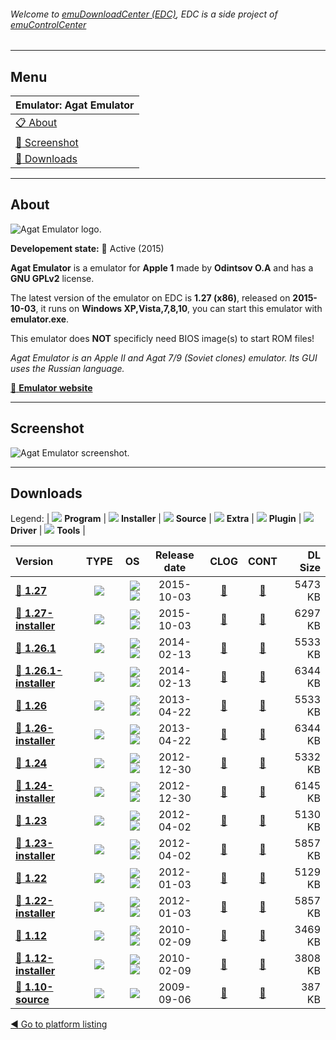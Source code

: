 ###### Welcome to [emuDownloadCenter (EDC)](https://github.com/PhoenixInteractiveNL/emuDownloadCenter/wiki/), EDC is a side project of [emuControlCenter](https://github.com/PhoenixInteractiveNL/emuControlCenter/wiki/)
***
## Menu
| **Emulator: Agat Emulator** |
|:---------|
| [:clipboard: About](#about) |
| [:sunrise: Screenshot](#screenshot) |
| [:floppy_disk: Downloads](#downloads) |
***
## About
![](https://github.com/PhoenixInteractiveNL/emuDownloadCenter/wiki/images_emulator/agat_logo_200.jpg "Agat Emulator logo.")

**Developement state:** :large_blue_circle: Active (2015)

**Agat Emulator** is a emulator for **Apple 1** made by **Odintsov O.A** and has a **GNU GPLv2** license.

The latest version of the emulator on EDC is **1.27 (x86)**, released on **2015-10-03**, it runs on **Windows XP,Vista,7,8,10**, you can start this emulator with **emulator.exe**.

This emulator does **NOT** specificly need BIOS image(s) to start ROM files!

_Agat Emulator is an Apple II and Agat 7/9 (Soviet clones) emulator. Its GUI uses the Russian language._

[:link: **Emulator website**](https://sourceforge.net/projects/agatemulator/)
***
## Screenshot
![](https://raw.githubusercontent.com/PhoenixInteractiveNL/emuDownloadCenter/master/hooks/agat/emulator_screen_01.jpg "Agat Emulator screenshot.")
***
## Downloads
Legend:
| ![](https://raw.githubusercontent.com/wiki/PhoenixInteractiveNL/emuDownloadCenter/images_misc/icon_program_24.png) **Program** | 
![](https://raw.githubusercontent.com/wiki/PhoenixInteractiveNL/emuDownloadCenter/images_misc/icon_installer_24.png) **Installer** | 
![](https://raw.githubusercontent.com/wiki/PhoenixInteractiveNL/emuDownloadCenter/images_misc/icon_source_code_24.png) **Source** | 
![](https://raw.githubusercontent.com/wiki/PhoenixInteractiveNL/emuDownloadCenter/images_misc/icon_extra_24.png) **Extra** | 
![](https://raw.githubusercontent.com/wiki/PhoenixInteractiveNL/emuDownloadCenter/images_misc/icon_plugin_24.png) **Plugin** | 
![](https://raw.githubusercontent.com/wiki/PhoenixInteractiveNL/emuDownloadCenter/images_misc/icon_driver_24.png) **Driver** | 
![](https://raw.githubusercontent.com/wiki/PhoenixInteractiveNL/emuDownloadCenter/images_misc/icon_tools_24.png) **Tools** | 
 
| Version | TYPE | OS | Release date | CLOG | CONT | DL Size |
|:--------|:----:|---:|:------------:|:----:|:----:|--------:|
| [:floppy_disk: **1.27**](https://github.com/PhoenixInteractiveNL/edc-repo0007/raw/master/agat/1.27.7z) | ![](https://raw.githubusercontent.com/wiki/PhoenixInteractiveNL/emuDownloadCenter/images_misc/icon_program_24.png) | ![](https://raw.githubusercontent.com/wiki/PhoenixInteractiveNL/emuDownloadCenter/images_misc/logo_windows_24.png)![](https://raw.githubusercontent.com/wiki/PhoenixInteractiveNL/emuDownloadCenter/images_misc/icon_32-bit_24.png) | 2015-10-03 | [:page_facing_up:](https://github.com/PhoenixInteractiveNL/edc-repo0007/blob/master/agat/1.27_changelog.txt) | [:mag_right:](https://github.com/PhoenixInteractiveNL/edc-repo0007/blob/master/agat/1.27_contents.txt) | 5473 KB |
| [:floppy_disk: **1.27-installer**](https://github.com/PhoenixInteractiveNL/edc-repo0007/raw/master/agat/1.27-installer.7z) | ![](https://raw.githubusercontent.com/wiki/PhoenixInteractiveNL/emuDownloadCenter/images_misc/icon_installer_24.png) | ![](https://raw.githubusercontent.com/wiki/PhoenixInteractiveNL/emuDownloadCenter/images_misc/logo_windows_24.png)![](https://raw.githubusercontent.com/wiki/PhoenixInteractiveNL/emuDownloadCenter/images_misc/icon_32-bit_24.png) | 2015-10-03 | [:page_facing_up:](https://github.com/PhoenixInteractiveNL/edc-repo0007/blob/master/agat/1.27-installer_changelog.txt) | [:mag_right:](https://github.com/PhoenixInteractiveNL/edc-repo0007/blob/master/agat/1.27-installer_contents.txt) | 6297 KB |
| [:floppy_disk: **1.26.1**](https://github.com/PhoenixInteractiveNL/edc-repo0007/raw/master/agat/1.26.1.7z) | ![](https://raw.githubusercontent.com/wiki/PhoenixInteractiveNL/emuDownloadCenter/images_misc/icon_program_24.png) | ![](https://raw.githubusercontent.com/wiki/PhoenixInteractiveNL/emuDownloadCenter/images_misc/logo_windows_24.png)![](https://raw.githubusercontent.com/wiki/PhoenixInteractiveNL/emuDownloadCenter/images_misc/icon_32-bit_24.png) | 2014-02-13 | [:page_facing_up:](https://github.com/PhoenixInteractiveNL/edc-repo0007/blob/master/agat/1.26.1_changelog.txt) | [:mag_right:](https://github.com/PhoenixInteractiveNL/edc-repo0007/blob/master/agat/1.26.1_contents.txt) | 5533 KB |
| [:floppy_disk: **1.26.1-installer**](https://github.com/PhoenixInteractiveNL/edc-repo0007/raw/master/agat/1.26.1-installer.7z) | ![](https://raw.githubusercontent.com/wiki/PhoenixInteractiveNL/emuDownloadCenter/images_misc/icon_installer_24.png) | ![](https://raw.githubusercontent.com/wiki/PhoenixInteractiveNL/emuDownloadCenter/images_misc/logo_windows_24.png)![](https://raw.githubusercontent.com/wiki/PhoenixInteractiveNL/emuDownloadCenter/images_misc/icon_32-bit_24.png) | 2014-02-13 | [:page_facing_up:](https://github.com/PhoenixInteractiveNL/edc-repo0007/blob/master/agat/1.26.1-installer_changelog.txt) | [:mag_right:](https://github.com/PhoenixInteractiveNL/edc-repo0007/blob/master/agat/1.26.1-installer_contents.txt) | 6344 KB |
| [:floppy_disk: **1.26**](https://github.com/PhoenixInteractiveNL/edc-repo0007/raw/master/agat/1.26.7z) | ![](https://raw.githubusercontent.com/wiki/PhoenixInteractiveNL/emuDownloadCenter/images_misc/icon_program_24.png) | ![](https://raw.githubusercontent.com/wiki/PhoenixInteractiveNL/emuDownloadCenter/images_misc/logo_windows_24.png)![](https://raw.githubusercontent.com/wiki/PhoenixInteractiveNL/emuDownloadCenter/images_misc/icon_32-bit_24.png) | 2013-04-22 | [:page_facing_up:](https://github.com/PhoenixInteractiveNL/edc-repo0007/blob/master/agat/1.26_changelog.txt) | [:mag_right:](https://github.com/PhoenixInteractiveNL/edc-repo0007/blob/master/agat/1.26_contents.txt) | 5533 KB |
| [:floppy_disk: **1.26-installer**](https://github.com/PhoenixInteractiveNL/edc-repo0007/raw/master/agat/1.26-installer.7z) | ![](https://raw.githubusercontent.com/wiki/PhoenixInteractiveNL/emuDownloadCenter/images_misc/icon_installer_24.png) | ![](https://raw.githubusercontent.com/wiki/PhoenixInteractiveNL/emuDownloadCenter/images_misc/logo_windows_24.png)![](https://raw.githubusercontent.com/wiki/PhoenixInteractiveNL/emuDownloadCenter/images_misc/icon_32-bit_24.png) | 2013-04-22 | [:page_facing_up:](https://github.com/PhoenixInteractiveNL/edc-repo0007/blob/master/agat/1.26-installer_changelog.txt) | [:mag_right:](https://github.com/PhoenixInteractiveNL/edc-repo0007/blob/master/agat/1.26-installer_contents.txt) | 6344 KB |
| [:floppy_disk: **1.24**](https://github.com/PhoenixInteractiveNL/edc-repo0007/raw/master/agat/1.24.7z) | ![](https://raw.githubusercontent.com/wiki/PhoenixInteractiveNL/emuDownloadCenter/images_misc/icon_program_24.png) | ![](https://raw.githubusercontent.com/wiki/PhoenixInteractiveNL/emuDownloadCenter/images_misc/logo_windows_24.png)![](https://raw.githubusercontent.com/wiki/PhoenixInteractiveNL/emuDownloadCenter/images_misc/icon_32-bit_24.png) | 2012-12-30 | [:page_facing_up:](https://github.com/PhoenixInteractiveNL/edc-repo0007/blob/master/agat/1.24_changelog.txt) | [:mag_right:](https://github.com/PhoenixInteractiveNL/edc-repo0007/blob/master/agat/1.24_contents.txt) | 5332 KB |
| [:floppy_disk: **1.24-installer**](https://github.com/PhoenixInteractiveNL/edc-repo0007/raw/master/agat/1.24-installer.7z) | ![](https://raw.githubusercontent.com/wiki/PhoenixInteractiveNL/emuDownloadCenter/images_misc/icon_installer_24.png) | ![](https://raw.githubusercontent.com/wiki/PhoenixInteractiveNL/emuDownloadCenter/images_misc/logo_windows_24.png)![](https://raw.githubusercontent.com/wiki/PhoenixInteractiveNL/emuDownloadCenter/images_misc/icon_32-bit_24.png) | 2012-12-30 | [:page_facing_up:](https://github.com/PhoenixInteractiveNL/edc-repo0007/blob/master/agat/1.24-installer_changelog.txt) | [:mag_right:](https://github.com/PhoenixInteractiveNL/edc-repo0007/blob/master/agat/1.24-installer_contents.txt) | 6145 KB |
| [:floppy_disk: **1.23**](https://github.com/PhoenixInteractiveNL/edc-repo0007/raw/master/agat/1.23.7z) | ![](https://raw.githubusercontent.com/wiki/PhoenixInteractiveNL/emuDownloadCenter/images_misc/icon_program_24.png) | ![](https://raw.githubusercontent.com/wiki/PhoenixInteractiveNL/emuDownloadCenter/images_misc/logo_windows_24.png)![](https://raw.githubusercontent.com/wiki/PhoenixInteractiveNL/emuDownloadCenter/images_misc/icon_32-bit_24.png) | 2012-04-02 | [:page_facing_up:](https://github.com/PhoenixInteractiveNL/edc-repo0007/blob/master/agat/1.23_changelog.txt) | [:mag_right:](https://github.com/PhoenixInteractiveNL/edc-repo0007/blob/master/agat/1.23_contents.txt) | 5130 KB |
| [:floppy_disk: **1.23-installer**](https://github.com/PhoenixInteractiveNL/edc-repo0007/raw/master/agat/1.23-installer.7z) | ![](https://raw.githubusercontent.com/wiki/PhoenixInteractiveNL/emuDownloadCenter/images_misc/icon_installer_24.png) | ![](https://raw.githubusercontent.com/wiki/PhoenixInteractiveNL/emuDownloadCenter/images_misc/logo_windows_24.png)![](https://raw.githubusercontent.com/wiki/PhoenixInteractiveNL/emuDownloadCenter/images_misc/icon_32-bit_24.png) | 2012-04-02 | [:page_facing_up:](https://github.com/PhoenixInteractiveNL/edc-repo0007/blob/master/agat/1.23-installer_changelog.txt) | [:mag_right:](https://github.com/PhoenixInteractiveNL/edc-repo0007/blob/master/agat/1.23-installer_contents.txt) | 5857 KB |
| [:floppy_disk: **1.22**](https://github.com/PhoenixInteractiveNL/edc-repo0007/raw/master/agat/1.22.7z) | ![](https://raw.githubusercontent.com/wiki/PhoenixInteractiveNL/emuDownloadCenter/images_misc/icon_program_24.png) | ![](https://raw.githubusercontent.com/wiki/PhoenixInteractiveNL/emuDownloadCenter/images_misc/logo_windows_24.png)![](https://raw.githubusercontent.com/wiki/PhoenixInteractiveNL/emuDownloadCenter/images_misc/icon_32-bit_24.png) | 2012-01-03 | [:page_facing_up:](https://github.com/PhoenixInteractiveNL/edc-repo0007/blob/master/agat/1.22_changelog.txt) | [:mag_right:](https://github.com/PhoenixInteractiveNL/edc-repo0007/blob/master/agat/1.22_contents.txt) | 5129 KB |
| [:floppy_disk: **1.22-installer**](https://github.com/PhoenixInteractiveNL/edc-repo0007/raw/master/agat/1.22-installer.7z) | ![](https://raw.githubusercontent.com/wiki/PhoenixInteractiveNL/emuDownloadCenter/images_misc/icon_installer_24.png) | ![](https://raw.githubusercontent.com/wiki/PhoenixInteractiveNL/emuDownloadCenter/images_misc/logo_windows_24.png)![](https://raw.githubusercontent.com/wiki/PhoenixInteractiveNL/emuDownloadCenter/images_misc/icon_32-bit_24.png) | 2012-01-03 | [:page_facing_up:](https://github.com/PhoenixInteractiveNL/edc-repo0007/blob/master/agat/1.22-installer_changelog.txt) | [:mag_right:](https://github.com/PhoenixInteractiveNL/edc-repo0007/blob/master/agat/1.22-installer_contents.txt) | 5857 KB |
| [:floppy_disk: **1.12**](https://github.com/PhoenixInteractiveNL/edc-repo0007/raw/master/agat/1.12.7z) | ![](https://raw.githubusercontent.com/wiki/PhoenixInteractiveNL/emuDownloadCenter/images_misc/icon_program_24.png) | ![](https://raw.githubusercontent.com/wiki/PhoenixInteractiveNL/emuDownloadCenter/images_misc/logo_windows_24.png)![](https://raw.githubusercontent.com/wiki/PhoenixInteractiveNL/emuDownloadCenter/images_misc/icon_32-bit_24.png) | 2010-02-09 | [:page_facing_up:](https://github.com/PhoenixInteractiveNL/edc-repo0007/blob/master/agat/1.12_changelog.txt) | [:mag_right:](https://github.com/PhoenixInteractiveNL/edc-repo0007/blob/master/agat/1.12_contents.txt) | 3469 KB |
| [:floppy_disk: **1.12-installer**](https://github.com/PhoenixInteractiveNL/edc-repo0007/raw/master/agat/1.12-installer.7z) | ![](https://raw.githubusercontent.com/wiki/PhoenixInteractiveNL/emuDownloadCenter/images_misc/icon_installer_24.png) | ![](https://raw.githubusercontent.com/wiki/PhoenixInteractiveNL/emuDownloadCenter/images_misc/logo_windows_24.png)![](https://raw.githubusercontent.com/wiki/PhoenixInteractiveNL/emuDownloadCenter/images_misc/icon_32-bit_24.png) | 2010-02-09 | [:page_facing_up:](https://github.com/PhoenixInteractiveNL/edc-repo0007/blob/master/agat/1.12-installer_changelog.txt) | [:mag_right:](https://github.com/PhoenixInteractiveNL/edc-repo0007/blob/master/agat/1.12-installer_contents.txt) | 3808 KB |
| [:floppy_disk: **1.10-source**](https://github.com/PhoenixInteractiveNL/edc-repo0007/raw/master/agat/1.10-source.7z) | ![](https://raw.githubusercontent.com/wiki/PhoenixInteractiveNL/emuDownloadCenter/images_misc/icon_source_code_24.png) | ![](https://raw.githubusercontent.com/wiki/PhoenixInteractiveNL/emuDownloadCenter/images_misc/icon_32-bit_24.png) | 2009-09-06 | [:page_facing_up:](https://github.com/PhoenixInteractiveNL/edc-repo0007/blob/master/agat/1.10-source_changelog.txt) | [:mag_right:](https://github.com/PhoenixInteractiveNL/edc-repo0007/blob/master/agat/1.10-source_contents.txt) | 387 KB |

[:arrow_backward: Go to platform listing](https://github.com/PhoenixInteractiveNL/emuDownloadCenter/wiki/EDC-Platform-List)
